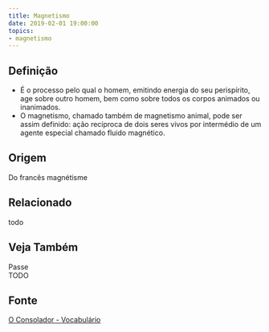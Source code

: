 ```yaml
---
title: Magnetismo
date: 2019-02-01 19:00:00
topics:
- magnetismo
---
```


## Definição
* É o processo pelo qual o homem, emitindo energia do seu perispírito, age sobre
  outro homem, bem como sobre todos os corpos animados ou inanimados.
* O magnetismo, chamado também de magnetismo animal, pode ser assim definido:
  ação recíproca de dois seres vivos por intermédio de um agente especial
  chamado fluido magnético.

## Origem
Do francês magnétisme

## Relacionado
todo

## Veja Também
Passe  
TODO

## Fonte
[O Consolador - Vocabulário](http://www.oconsolador.com.br/linkfixo/vocabulario/principal.html)


